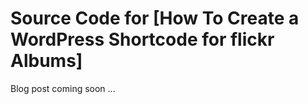 # Source Code for [How To Create a WordPress Shortcode for flickr Albums]<!--(https://jimfrenette.com/2018/11/how-to-create-wo…or-flickr-albums/)-->

Blog post coming soon ...

